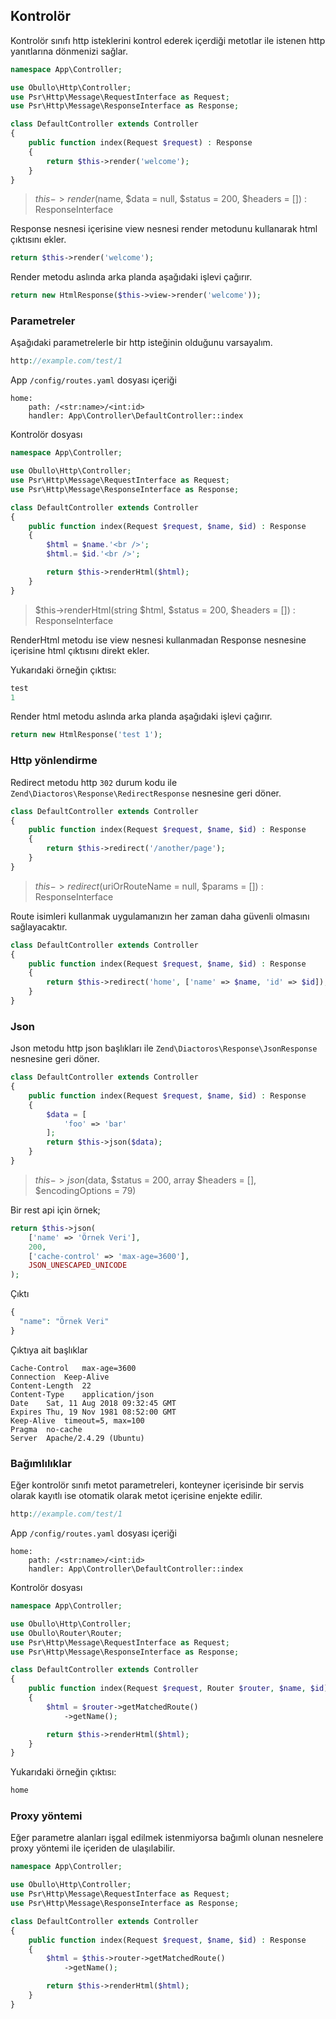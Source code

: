 
## Kontrolör

Kontrolör sınıfı http isteklerini kontrol ederek içerdiği metotlar ile istenen http yanıtlarına dönmenizi sağlar.

```php
namespace App\Controller;

use Obullo\Http\Controller;
use Psr\Http\Message\RequestInterface as Request;
use Psr\Http\Message\ResponseInterface as Response;

class DefaultController extends Controller
{
    public function index(Request $request) : Response
    {
        return $this->render('welcome');
    }
}
```

> $this->render($name, $data = null, $status = 200, $headers = []) : ResponseInterface


Response nesnesi içerisine view nesnesi render metodunu kullanarak html çıktısını ekler.


```php
return $this->render('welcome');
```

Render metodu aslında arka planda aşağıdaki işlevi çağırır.

```php
return new HtmlResponse($this->view->render('welcome'));
```

### Parametreler

Aşağıdaki parametrelerle bir http isteğinin olduğunu varsayalım.

```php
http://example.com/test/1
```

App `/config/routes.yaml` dosyası içeriği

```
home:
    path: /<str:name>/<int:id>
    handler: App\Controller\DefaultController::index
```

Kontrolör dosyası

```php
namespace App\Controller;

use Obullo\Http\Controller;
use Psr\Http\Message\RequestInterface as Request;
use Psr\Http\Message\ResponseInterface as Response;

class DefaultController extends Controller
{
    public function index(Request $request, $name, $id) : Response
    {
        $html = $name.'<br />';
        $html.= $id.'<br />';

        return $this->renderHtml($html);
    }
}
```

> $this->renderHtml(string $html, $status = 200, $headers = []) : ResponseInterface

RenderHtml metodu ise view nesnesi kullanmadan Response nesnesine içerisine html çıktısını direkt ekler.

Yukarıdaki örneğin çıktısı:

```php
test
1
```

Render html metodu aslında arka planda aşağıdaki işlevi çağırır.

```php
return new HtmlResponse('test 1');
```


### Http yönlendirme

Redirect metodu http `302` durum kodu ile `Zend\Diactoros\Response\RedirectResponse` nesnesine geri döner.

```php
class DefaultController extends Controller
{
    public function index(Request $request, $name, $id) : Response
    {
        return $this->redirect('/another/page');
    }
}
```

> $this->redirect($uriOrRouteName = null, $params = []) : ResponseInterface

Route isimleri kullanmak uygulamanızın her zaman daha güvenli olmasını sağlayacaktır.

```php
class DefaultController extends Controller
{
    public function index(Request $request, $name, $id) : Response
    {
        return $this->redirect('home', ['name' => $name, 'id' => $id]);
    }
}
```

### Json

Json metodu http json başlıkları ile `Zend\Diactoros\Response\JsonResponse` nesnesine geri döner.

```php
class DefaultController extends Controller
{
    public function index(Request $request, $name, $id) : Response
    {
    	$data = [
    		'foo' => 'bar'
    	];
        return $this->json($data);
    }
}
```

> $this->json($data, $status = 200, array $headers = [], $encodingOptions = 79)

Bir rest api için örnek;

```php
return $this->json(
    ['name' => 'Örnek Veri'],
    200,
    ['cache-control' => 'max-age=3600'],
    JSON_UNESCAPED_UNICODE
);
```

Çıktı

```php
{
  "name": "Örnek Veri"
}
```

Çıktıya ait başlıklar

```
Cache-Control   max-age=3600
Connection  Keep-Alive
Content-Length  22
Content-Type    application/json
Date    Sat, 11 Aug 2018 09:32:45 GMT
Expires Thu, 19 Nov 1981 08:52:00 GMT
Keep-Alive  timeout=5, max=100
Pragma  no-cache
Server  Apache/2.4.29 (Ubuntu)
```

### Bağımlılıklar 

Eğer kontrolör sınıfı metot parametreleri, konteyner içerisinde bir servis olarak kayıtlı ise otomatik olarak metot içerisine enjekte edilir.

```php
http://example.com/test/1
```

App `/config/routes.yaml` dosyası içeriği

```
home:
    path: /<str:name>/<int:id>
    handler: App\Controller\DefaultController::index
```

Kontrolör dosyası

```php
namespace App\Controller;

use Obullo\Http\Controller;
use Obullo\Router\Router;
use Psr\Http\Message\RequestInterface as Request;
use Psr\Http\Message\ResponseInterface as Response;

class DefaultController extends Controller
{
    public function index(Request $request, Router $router, $name, $id) : Response
    {
        $html = $router->getMatchedRoute()
            ->getName();

        return $this->renderHtml($html);
    }
}
```

Yukarıdaki örneğin çıktısı:

```php
home
```

### Proxy yöntemi

Eğer parametre alanları işgal edilmek istenmiyorsa bağımlı olunan nesnelere proxy yöntemi ile içeriden de ulaşılabilir.


```php
namespace App\Controller;

use Obullo\Http\Controller;
use Psr\Http\Message\RequestInterface as Request;
use Psr\Http\Message\ResponseInterface as Response;

class DefaultController extends Controller
{
    public function index(Request $request, $name, $id) : Response
    {
        $html = $this->router->getMatchedRoute()
            ->getName();

        return $this->renderHtml($html);
    }
}
```